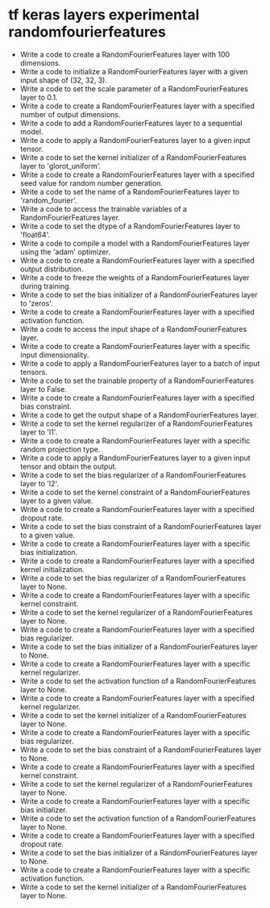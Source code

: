 # tf keras layers experimental randomfourierfeatures

- Write a code to create a RandomFourierFeatures layer with 100 dimensions.
- Write a code to initialize a RandomFourierFeatures layer with a given input shape of (32, 32, 3).
- Write a code to set the scale parameter of a RandomFourierFeatures layer to 0.1.
- Write a code to create a RandomFourierFeatures layer with a specified number of output dimensions.
- Write a code to add a RandomFourierFeatures layer to a sequential model.
- Write a code to apply a RandomFourierFeatures layer to a given input tensor.
- Write a code to set the kernel initializer of a RandomFourierFeatures layer to 'glorot_uniform'.
- Write a code to create a RandomFourierFeatures layer with a specified seed value for random number generation.
- Write a code to set the name of a RandomFourierFeatures layer to 'random_fourier'.
- Write a code to access the trainable variables of a RandomFourierFeatures layer.
- Write a code to set the dtype of a RandomFourierFeatures layer to 'float64'.
- Write a code to compile a model with a RandomFourierFeatures layer using the 'adam' optimizer.
- Write a code to create a RandomFourierFeatures layer with a specified output distribution.
- Write a code to freeze the weights of a RandomFourierFeatures layer during training.
- Write a code to set the bias initializer of a RandomFourierFeatures layer to 'zeros'.
- Write a code to create a RandomFourierFeatures layer with a specified activation function.
- Write a code to access the input shape of a RandomFourierFeatures layer.
- Write a code to create a RandomFourierFeatures layer with a specific input dimensionality.
- Write a code to apply a RandomFourierFeatures layer to a batch of input tensors.
- Write a code to set the trainable property of a RandomFourierFeatures layer to False.
- Write a code to create a RandomFourierFeatures layer with a specified bias constraint.
- Write a code to get the output shape of a RandomFourierFeatures layer.
- Write a code to set the kernel regularizer of a RandomFourierFeatures layer to 'l1'.
- Write a code to create a RandomFourierFeatures layer with a specific random projection type.
- Write a code to apply a RandomFourierFeatures layer to a given input tensor and obtain the output.
- Write a code to set the bias regularizer of a RandomFourierFeatures layer to 'l2'.
- Write a code to set the kernel constraint of a RandomFourierFeatures layer to a given value.
- Write a code to create a RandomFourierFeatures layer with a specified dropout rate.
- Write a code to set the bias constraint of a RandomFourierFeatures layer to a given value.
- Write a code to create a RandomFourierFeatures layer with a specific bias initialization.
- Write a code to create a RandomFourierFeatures layer with a specified kernel initialization.
- Write a code to set the bias regularizer of a RandomFourierFeatures layer to None.
- Write a code to create a RandomFourierFeatures layer with a specific kernel constraint.
- Write a code to set the kernel regularizer of a RandomFourierFeatures layer to None.
- Write a code to create a RandomFourierFeatures layer with a specified bias regularizer.
- Write a code to set the bias initializer of a RandomFourierFeatures layer to None.
- Write a code to create a RandomFourierFeatures layer with a specific kernel regularizer.
- Write a code to set the activation function of a RandomFourierFeatures layer to None.
- Write a code to create a RandomFourierFeatures layer with a specified kernel regularizer.
- Write a code to set the kernel initializer of a RandomFourierFeatures layer to None.
- Write a code to create a RandomFourierFeatures layer with a specific bias regularizer.
- Write a code to set the bias constraint of a RandomFourierFeatures layer to None.
- Write a code to create a RandomFourierFeatures layer with a specified kernel constraint.
- Write a code to set the kernel regularizer of a RandomFourierFeatures layer to None.
- Write a code to create a RandomFourierFeatures layer with a specific bias initializer.
- Write a code to set the activation function of a RandomFourierFeatures layer to None.
- Write a code to create a RandomFourierFeatures layer with a specified dropout rate.
- Write a code to set the bias initializer of a RandomFourierFeatures layer to None.
- Write a code to create a RandomFourierFeatures layer with a specific activation function.
- Write a code to set the kernel initializer of a RandomFourierFeatures layer to None.